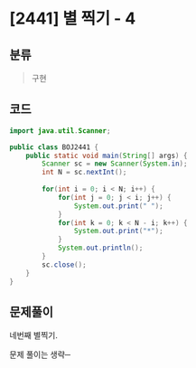 # [2441] 별 찍기 - 4

## 분류
> 구현
>

## 코드
```java
import java.util.Scanner;

public class BOJ2441 {
	public static void main(String[] args) {
		Scanner sc = new Scanner(System.in);
		int N = sc.nextInt();
		
		for(int i = 0; i < N; i++) {
			for(int j = 0; j < i; j++) {
				System.out.print(" ");
			}
			for(int k = 0; k < N - i; k++) {
				System.out.print("*");
			}
			System.out.println();
		}
		sc.close();
	}
}
```

## 문제풀이

네번째 별찍기. 

문제 풀이는 생략─